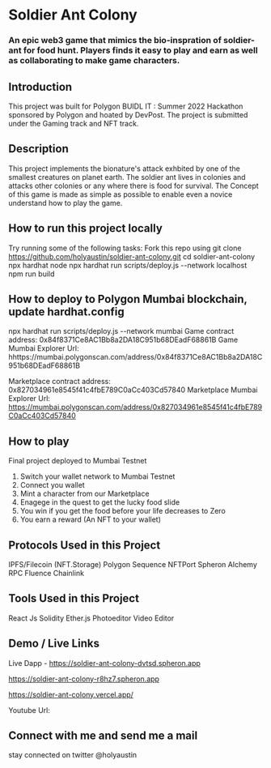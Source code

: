 # Soldier Ant Colony
### An epic web3 game that mimics the bio-inspration of soldier-ant for food hunt. Players finds it easy to play and earn as well as collaborating to make game characters.

## Introduction
This project was built for Polygon BUIDL IT : Summer 2022 Hackathon sponsored by Polygon and hoated by DevPost. The project is submitted under the Gaming track and NFT track. 

## Description

This project implements the bionature's attack exhbited by one of the smallest creatures on planet earth. The soldier ant lives in colonies and attacks other colonies or any where there is food for survival. The Concept of this game is made as simple as possible to enable even a novice understand how to play the game.

## How to run this project locally
Try running some of the following tasks:
Fork this repo using
git clone https://github.com/holyaustin/soldier-ant-colony.git
cd soldier-ant-colony
npx hardhat node
npx hardhat run scripts/deploy.js --network localhost
npm run build

## How to deploy to Polygon Mumbai  blockchain, update hardhat.config
npx hardhat run scripts/deploy.js --network mumbai
Game contract address: 0x84f8371Ce8AC1Bb8a2DA18C951b68DEadF68861B
Game Mumbai Explorer Url: hhttps://mumbai.polygonscan.com/address/0x84f8371Ce8AC1Bb8a2DA18C951b68DEadF68861B

Marketplace contract address: 0x827034961e8545f41c4fbE789C0aCc403Cd57840
Marketplace Mumbai Explorer Url: https://mumbai.polygonscan.com/address/0x827034961e8545f41c4fbE789C0aCc403Cd57840


## How to play
Final project deployed to Mumbai Testnet
1. Switch your wallet network to Mumbai Testnet
2. Connect you wallet
3. Mint a character from our Marketplace
4. Enagege in the quest to get the lucky food slide
5. You win if you get the food before your life decreases to Zero
6. You earn a reward (An NFT to your wallet) <Token reward coming soon>
   

## Protocols Used in this Project
IPFS/Filecoin (NFT.Storage)
Polygon 
Sequence
NFTPort
Spheron 
Alchemy RPC 
Fluence
Chainlink

## Tools Used in this Project
React Js
Solidity
Ether.js
Photoeditor
Video Editor


## Demo / Live Links
Live Dapp - https://soldier-ant-colony-dvtsd.spheron.app

https://soldier-ant-colony-r8hz7.spheron.app

https://soldier-ant-colony.vercel.app/

Youtube Url: 


## Connect with me and send me a mail

stay connected on twitter @holyaustin
